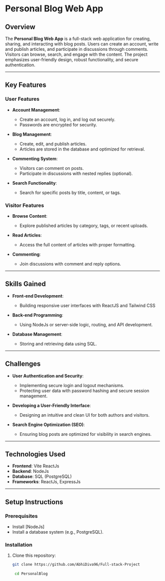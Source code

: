 
# Personal Blog Web App

## Overview

The **Personal Blog Web App** is a full-stack web application for creating, sharing, and interacting with blog posts. Users can create an account, write and publish articles, and participate in discussions through comments. Visitors can browse, search, and engage with the content. The project emphasizes user-friendly design, robust functionality, and secure authentication.

---

## Key Features

### User Features
- **Account Management**:  
  - Create an account, log in, and log out securely.  
  - Passwords are encrypted for security.  

- **Blog Management**:  
  - Create, edit, and publish articles.  
  - Articles are stored in the database and optimized for retrieval.  

- **Commenting System**:  
  - Visitors can comment on posts.  
  - Participate in discussions with nested replies (optional).  

- **Search Functionality**:  
  - Search for specific posts by title, content, or tags.  

### Visitor Features
- **Browse Content**:  
  - Explore published articles by category, tags, or recent uploads.  

- **Read Articles**:  
  - Access the full content of articles with proper formatting.  

- **Commenting**:  
  - Join discussions with comment and reply options.  

---

## Skills Gained

- **Front-end Development**:  
  - Building responsive user interfaces with ReactJS and Tailwind CSS

- **Back-end Programming**:  
  - Using NodeJs or server-side logic, routing, and API development.  

- **Database Management**:  
  - Storing and retrieving data using SQL.  

---

## Challenges

- **User Authentication and Security**:  
  - Implementing secure login and logout mechanisms.  
  - Protecting user data with password hashing and secure session management.  

- **Developing a User-Friendly Interface**:  
  - Designing an intuitive and clean UI for both authors and visitors.  

- **Search Engine Optimization (SEO)**:  
  - Ensuring blog posts are optimized for visibility in search engines.  

---

## Technologies Used

- **Frontend**: Vite ReactJs
- **Backend**: NodeJs
- **Database**: SQL (PostgreSQL) 
- **Frameworks**: ReactJs, ExpressJs

---

## Setup Instructions

### Prerequisites
- Install [NodeJs] 
- Install a database system (e.g., PostgreSQL).  


### Installation
1. Clone this repository:  
   ```bash
   git clone https://github.com/AbhiDiva96/Full-stack-Project
  
    cd PersonalBlog

    ```
   



